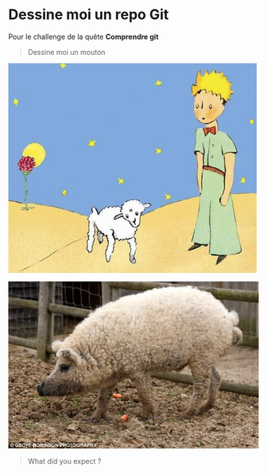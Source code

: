 # Dessine moi un repo Git
Pour le challenge de la quête **Comprendre git**

> Dessine moi un mouton

![image du Petit Prince](petit_prince.jpg)

![image du mouton cochon](pig_sheep.jpg)

> What did you expect ?
